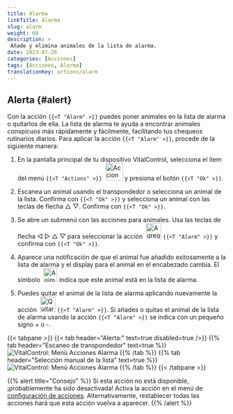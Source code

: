 ```yaml
---
title: Alarma
linkTitle: Alarma
slug: alarm
weight: 60
description: >
 Añade y elimina animales de la lista de alarma.
date: 2023-07-26
categories: [Acciones]
tags: [Acciones, Alarma]
translationKey: actions/alarm
---
```


## Alerta {#alert}

Con la acción `{{<T "Alarm" >}}` puedes poner animales en la lista de alarma o quitarlos de ella. La lista de alarma te ayuda a encontrar animales conspicuos más rápidamente y fácilmente, facilitando tus chequeos rutinarios diarios. Para aplicar la acción `{{<T "Alarm" >}}`, procede de la siguiente manera:

1. En la pantalla principal de tu dispositivo VitalControl, selecciona el ítem del menú `{{<T "Actions" >}}` &nbsp;<img src="/icons/actions.svg" width="40" align="bottom" alt="Acciones" /> y presiona el botón `{{<T "Ok" >}}`.

2. Escanea un animal usando el transpondedor o selecciona un animal de la lista. Confirma con `{{<T "Ok" >}}` y selecciona un animal con las teclas de flecha △ ▽. Confirma con `{{<T "Ok" >}}`.

3. Se abre un submenú con las acciones para animales. Usa las teclas de flecha ◁ ▷ △ ▽ para seleccionar la acción &nbsp;<img src="/icons/actions/alarm.svg" width="35" align="bottom" alt="Agregar alarma" /> `{{<T "Alarm" >}}` y confirma con `{{<T "Ok" >}}`.

4. Aparece una notificación de que el animal fue añadido exitosamente a la lista de alarma y el display para el animal en el encabezado cambia. El símbolo &nbsp;<img src="/icons/header/animal-in-alarm.svg" width="32" align="bottom" alt="Animal en alarma" /> indica que este animal está en la lista de alarma.

5. Puedes quitar el animal de la lista de alarma aplicando nuevamente la acción &nbsp;<img src="/icons/actions/alarm-minus.svg" width="35" align="bottom" alt="Quitar alarma" /> `{{<T "Alarm" >}}`. Si añades o quitas el animal de la lista de alarma usando la acción `{{<T "Alarm" >}}` se indica con un pequeño signo + o -.

{{< tabpane >}}
{{< tab header="Alerta:" text=true disabled=true />}}
{{% tab header="Escaneo de transpondedor" text=true %}}
![VitalControl: Menú Acciones Alarma](../images/alarm-scan.png "Alarma")
{{% /tab %}}
{{% tab header="Selección manual de la lista" text=true %}}
![VitalControl: Menú Acciones Alarma](../images/alarm.png "Alarma")
{{% /tab %}}
{{< /tabpane >}}

{{% alert title="Consejo" %}}
Si esta acción no está disponible, ¡probablemente ha sido desactivada! Activa la acción en el menú de [configuración de acciones](/es/docs/actions/setting/). Alternativamente, restablecer todas las acciones hará que esta acción vuelva a aparecer.
{{% /alert %}}
